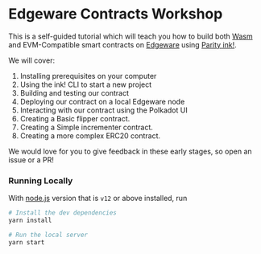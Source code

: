 # Edgeware Contracts Workshop

This is a self-guided tutorial which will teach you how to build both [Wasm](https://webassembly.org/) and EVM-Compatible smart contracts on [Edgeware](https://github.com/hicommonwealth/edgeware-node) using [Parity ink!](https://github.com/paritytech/ink/).

We will cover:

1. Installing prerequisites on your computer
2. Using the ink! CLI to start a new project
3. Building and testing our contract
4. Deploying our contract on a local Edgeware node
5. Interacting with our contract using the Polkadot UI
6. Creating a Basic flipper contract.
7. Creating a Simple incrementer contract.
8. Creating a more complex ERC20 contract.

We would love for you to give feedback in these early stages, so open an issue or a PR!

### Running Locally

With [node.js](https://nodejs.org/en/) version that is `v12` or above installed, run

```bash
# Install the dev dependencies
yarn install

# Run the local server
yarn start
```

